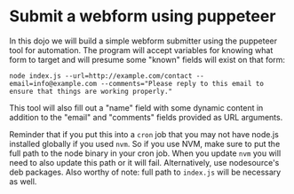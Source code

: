 # Submit a webform using puppeteer

In this dojo we will build a simple webform submitter using the puppeteer
tool for automation. The program will accept variables for knowing what form
to target and will presume some "known" fields will exist on that form:

    node index.js --url=http://example.com/contact --email=info@example.com --comments="Please reply to this email to ensure that things are working properly."

This tool will also fill out a "name" field with some dynamic content in
addition to the "email" and "comments" fields provided as URL arguments.

Reminder that if you put this into a `cron` job that you may not have node.js
installed globally if you used `nvm`. So if you use NVM, make sure to put the
full path to the node binary in your cron job. When you update `nvm` you will
need to also update this path or it will fail. Alternatively, use
nodesource's deb packages. Also worthy of note: full path to `index.js` will
be necessary as well.
